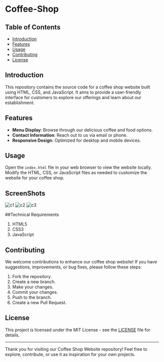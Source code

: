 # Coffee-Shop
## Table of Contents
- [Introduction](#introduction)
- [Features](#features)
- [Usage](#usage)
- [Contributing](#contributing)
- [License](#license)

## Introduction
This repository contains the source code for a coffee shop website built using HTML, CSS, and JavaScript. It aims to provide a user-friendly interface for customers to explore our offerings and learn about our establishment.

## Features
- **Menu Display**: Browse through our delicious coffee and food options.
- **Contact Information**: Reach out to us via email or phone.
- **Responsive Design**: Optimized for desktop and mobile devices.

## Usage
Open the `index.html` file in your web browser to view the website locally. Modify the HTML, CSS, or JavaScript files as needed to customize the website for your coffee shop.

## ScreenShots
![c1](https://github.com/Abhishek22K/Coffee-Shop/assets/135554097/0debca86-92f9-4b04-acbc-60f1baaa7aa0)
![c2](https://github.com/Abhishek22K/Coffee-Shop/assets/135554097/ef6f999f-d617-45b7-966f-5c14926fb853)
![c3](https://github.com/Abhishek22K/Coffee-Shop/assets/135554097/97a55ee5-ed9b-4483-838e-c5f581364d90)

##Technical Requirements
1. HTML5
2. CSS3
3. JavaScript

## Contributing
We welcome contributions to enhance our coffee shop website! If you have suggestions, improvements, or bug fixes, please follow these steps:
1. Fork the repository.
2. Create a new branch.
3. Make your changes.
4. Commit your changes.
5. Push to the branch.
6. Create a new Pull Request.

## License
This project is licensed under the MIT License - see the [LICENSE](LICENSE) file for details.

---

Thank you for visiting our Coffee Shop Website repository! Feel free to explore, contribute, or use it as inspiration for your own projects.

